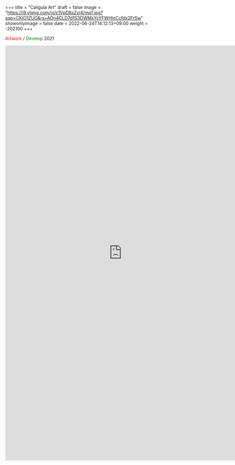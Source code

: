 +++
title = "Caligula Art"
draft = false
image = "https://i9.ytimg.com/vi/c1VpD8xZvi4/mq1.jpg?sqp=CKiO1ZUG&rs=AOn4CLD7d1S3DWMxYcYFWHinCcfdx2FrSw"
showonlyimage = false
date = 2022-06-24T14:12:13+09:00
weight = -202100
+++

<span style="color: red; ">Artwork</span> / <span style="color: green; ">Develop</span> 2021  

<!--more-->


<iframe width="741" height="1318" src="https://www.youtube.com/embed/c1VpD8xZvi4" title="Caligula Art" frameborder="0" allow="accelerometer; autoplay; clipboard-write; encrypted-media; gyroscope; picture-in-picture" allowfullscreen></iframe>